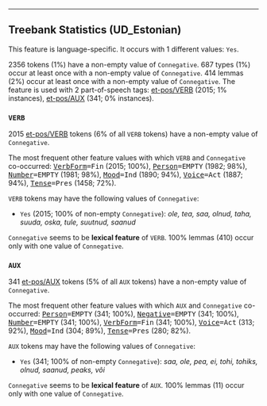 

--------------------------------------------------------------------------------

## Treebank Statistics (UD_Estonian)

This feature is language-specific.
It occurs with 1 different values: `Yes`.

2356 tokens (1%) have a non-empty value of `Connegative`.
687 types (1%) occur at least once with a non-empty value of `Connegative`.
414 lemmas (2%) occur at least once with a non-empty value of `Connegative`.
The feature is used with 2 part-of-speech tags: [et-pos/VERB]() (2015; 1% instances), [et-pos/AUX]() (341; 0% instances).

### `VERB`

2015 [et-pos/VERB]() tokens (6% of all `VERB` tokens) have a non-empty value of `Connegative`.

The most frequent other feature values with which `VERB` and `Connegative` co-occurred: <tt><a href="VerbForm.html">VerbForm</a>=Fin</tt> (2015; 100%), <tt><a href="Person.html">Person</a>=EMPTY</tt> (1982; 98%), <tt><a href="Number.html">Number</a>=EMPTY</tt> (1981; 98%), <tt><a href="Mood.html">Mood</a>=Ind</tt> (1890; 94%), <tt><a href="Voice.html">Voice</a>=Act</tt> (1887; 94%), <tt><a href="Tense.html">Tense</a>=Pres</tt> (1458; 72%).

`VERB` tokens may have the following values of `Connegative`:

* `Yes` (2015; 100% of non-empty `Connegative`): <em>ole, tea, saa, olnud, taha, suuda, oska, tule, suutnud, saanud</em>

`Connegative` seems to be **lexical feature** of `VERB`. 100% lemmas (410) occur only with one value of `Connegative`.

### `AUX`

341 [et-pos/AUX]() tokens (5% of all `AUX` tokens) have a non-empty value of `Connegative`.

The most frequent other feature values with which `AUX` and `Connegative` co-occurred: <tt><a href="Person.html">Person</a>=EMPTY</tt> (341; 100%), <tt><a href="Negative.html">Negative</a>=EMPTY</tt> (341; 100%), <tt><a href="Number.html">Number</a>=EMPTY</tt> (341; 100%), <tt><a href="VerbForm.html">VerbForm</a>=Fin</tt> (341; 100%), <tt><a href="Voice.html">Voice</a>=Act</tt> (313; 92%), <tt><a href="Mood.html">Mood</a>=Ind</tt> (304; 89%), <tt><a href="Tense.html">Tense</a>=Pres</tt> (280; 82%).

`AUX` tokens may have the following values of `Connegative`:

* `Yes` (341; 100% of non-empty `Connegative`): <em>saa, ole, pea, ei, tohi, tohiks, olnud, saanud, peaks, või</em>

`Connegative` seems to be **lexical feature** of `AUX`. 100% lemmas (11) occur only with one value of `Connegative`.

